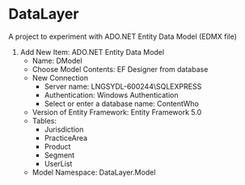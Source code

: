 # DataLayer
A project to experiment with ADO.NET Entity Data Model (EDMX file)
1. Add New Item: ADO.NET Entity Data Model
   - Name: DModel
   - Choose Model Contents: EF Designer from database
   - New Connection
     - Server name: LNGSYDL-600244\SQLEXPRESS
     - Authentication: Windows Authentication
     - Select or enter a database name: ContentWho
   - Version of Entity Framework: Entity Framework 5.0
   - Tables:
     - Jurisdiction
     - PracticeArea
     - Product
     - Segment
     - UserList
   - Model Namespace: DataLayer.Model
